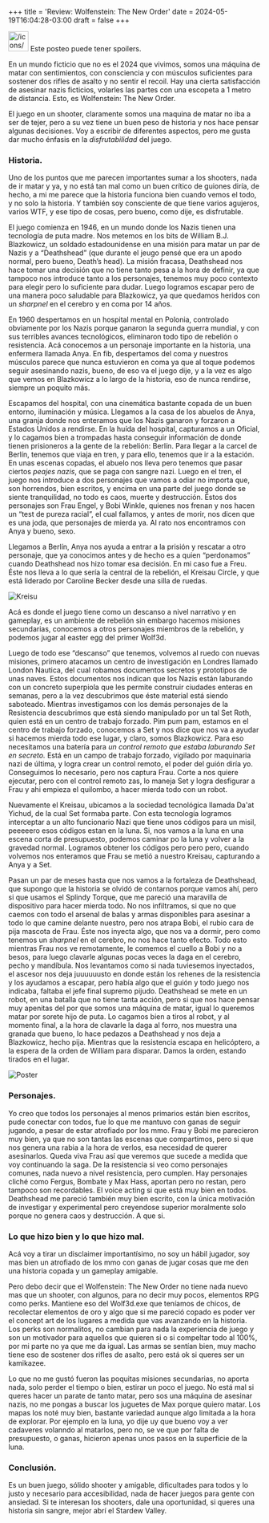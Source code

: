 +++
title = 'Review: Wolfenstein: The New Order'
date = 2024-05-19T16:04:28-03:00
draft = false
+++
<aside>
<img src="/icons/error_yellow.svg" alt="/icons/error_yellow.svg" width="40px" /> Este posteo puede tener spoilers.

</aside>

En un mundo ficticio que no es el 2024 que vivimos, somos una máquina de matar con sentimientos, con consciencia y con músculos suficientes para sostener dos rifles de asalto y no sentir el recoil. Hay una cierta satisfacción de asesinar nazis ficticios, volarles las partes con una escopeta a 1 metro de distancia. Esto, es Wolfenstein: The New Order.

El juego en un shooter, claramente somos una maquina de matar no iba a ser de tejer, pero a su vez tiene un buen peso de historia y nos hace pensar algunas decisiones. Voy a escribir de diferentes aspectos, pero me gusta dar mucho énfasis en la *disfrutabilidad* del juego.

### Historia.

Uno de los puntos que me parecen importantes sumar a los shooters, nada de ir matar y ya, y no está tan mal como un buen crítico de guiones diría, de hecho, a mi me parece que la historia funciona bien cuando vemos el todo, y no solo la historia. Y también soy consciente de que tiene varios agujeros, varios WTF, y ese tipo de cosas, pero bueno, como dije, es disfrutable.

El juego comienza en 1946, en un mundo donde los Nazis tienen una tecnología de puta madre. Nos metemos en los bits de William B.J. Blazkowicz, un soldado estadounidense en una misión para matar un par de Nazis y a “Deathshead” (que durante el jeugo pensé que era un apodo normal, pero bueno, Death’s head). La misión fracasa, Deathshead nos hace tomar una decisión que no tiene tanto pesa a la hora de definir, ya que tampoco nos introduce tanto a los personajes, tenemos muy poco contexto para elegir pero lo suficiente para dudar. Luego logramos escapar pero de una manera poco saludable para Blazkowicz, ya que quedamos heridos con un *sharpnel* en el cerebro y en coma por 14 años.

En 1960 despertamos en un hospital mental en Polonia, controlado obviamente por los Nazis porque ganaron la segunda guerra mundial, y con sus terribles avances tecnológicos, eliminaron todo tipo de rebelión o resistencia. Acá conocemos a un personaje importante en la historia, una enfermera llamada Anya. En fib, despertamos del coma y nuestros músculos parece que nunca estuvieron en coma ya que al toque podemos seguir asesinando nazis, bueno, de eso va el juego dije, y a la vez es algo que vemos en Blazkowicz a lo largo de la historia, eso de nunca rendirse, siempre un poquito más. 

Escapamos del hospital, con una cinemática bastante copada de un buen entorno, iluminación y música. Llegamos a la casa de los abuelos de Anya, una granja donde nos enteramos que los Nazis ganaron y forzaron a Estados Unidos a rendirse. En la huída del hospital, capturamos a un Oficial, y lo cagamos bien a trompadas hasta conseguir información de donde tienen prisioneros a la gente de la rebelión: Berlín. Para llegar a la carcel de Berlín, tenemos que viaja en tren, y para ello, tenemos que ir a la estación. En unas escenas copadas, el abuelo nos lleva pero tenemos que pasar ciertos *peajes nazis*, que se paga con sangre nazi. Luego en el tren, el juego nos introduce a dos personajes que vamos a odiar no importa que, son horrendos, bien escritos, y encima en una parte del juego donde se siente tranquilidad, no todo es caos, muerte y destrucción. Éstos dos personajes son Frau Engel, y Bobi Winkle, quienes nos frenan y nos hacen un “test de pureza racial”, el cual fallamos, y antes de morir, nos dicen que es una joda, que personajes de mierda ya. Al rato nos encontramos con Anya y bueno, sexo.

Llegamos a Berlín, Anya nos ayuda a entrar a la prisión y rescatar a otro personaje, que ya conocimos antes y de hecho es a quien “perdonamos” cuando Deathshead nos hizo tomar esa decisión. En mi caso fue a Freu. Éste nos lleva a lo que sería la central de la rebelión, el Kreisau Circle, y que está liderado por Caroline Becker desde una silla de ruedas.

![Kreisu](https://vignette.wikia.nocookie.net/johnnyotgs/images/a/a4/Kreisau_circle.jpg/revision/latest/scale-to-width-down/700?cb=20151123063301)

Acá es donde el juego tiene como un descanso a nivel narrativo y en gameplay, es un ambiente de rebelión sin embargo hacemos misiones secundarias, conocemos a otros personajes miembros de la rebelión, y podemos jugar al easter egg del primer Wolf3d.

Luego de todo ese “descanso” que tenemos, volvemos al ruedo con nuevas misiones, primero atacamos un centro de investigación en Londres llamado London Nautica, del cual robamos documentos secretos y prototipos de unas naves. Estos documentos nos indican que los Nazis están laburando con un concreto superpiola que les permite construir ciudades enteras en semanas, pero a la vez descubrimos que éste material está siendo saboteado. Mientras investigamos con los demás personajes de la Resistencia descubrimos que está siendo manipulado por un tal Set Roth, quien está en un centro de trabajo forzado. Pim pum pam, estamos en el centro de trabajo forzado, conocemos a Set y nos dice que nos va a ayudar si hacemos mierda todo ese lugar, y claro, somos Blazkowicz. Para eso necesitamos una batería para *un control remoto que estaba laburando Set en secreto.* Está en un campo de trabajo forzado, vigilado por maquinaria nazi de última, y logra crear un control remoto, el poder del guión diría yo. Conseguimos lo necesario, pero nos captura Frau. Corte a nos quiere ejecutar, pero con el control remoto zas, lo maneja Set y logra desfigurar a Frau y ahi empieza el quilombo, a hacer mierda todo con un robot.

Nuevamente el Kreisau, ubicamos a la sociedad tecnológica llamada Da'at Yichud, de la cual Set formaba parte. Con esta tecnología logramos interceptar a un alto funcionario Nazi que tiene unos códigos para un misil, peeeeero esos códigos estan en la luna. Si, nos vamos a la luna en una escena corta de presupuesto, podemos caminar po la luna y volver a la gravedad normal. Logramos obtener los códigos pero pero pero, cuando volvemos nos enteramos que Frau se metió a nuestro Kreisau, capturando a Anya y a Set.

Pasan un par de meses hasta que nos vamos a la fortaleza de Deathshead, que supongo que la historia se olvidó de contarnos porque vamos ahí, pero si que usamos el Splindy Torque, que me pareció una maravilla de dispositivo para hacer mierda todo. No nos infiltramos, si que no que caemos con todo el arsenal de balas y armas disponibles para asesinar a todo lo que camine delante nuestro, pero nos atrapa Bobi, el rubio cara de pija mascota de Frau. Éste nos inyecta algo, que nos va a dormir, pero como tenemos un *sharpnel* en el cerebro, no nos hace tanto efecto. Todo esto mientras Frau nos ve remotamente, le comemos el cuello a Bobi y no a besos, para luego clavarle algunas pocas veces la daga en el cerebro, pecho y mandíbula. Nos levantamos como si nada tuviesemos inyectados, el ascesor nos deja juuuuuusto en donde están los rehenes de la resistencia y los ayudamos a escapar, pero había algo que el guión y todo juego nos indicaba, faltaba el jefe final supremo pijudo. Deathshead se mete en un robot, en una batalla que no tiene tanta acción, pero si que nos hace pensar muy apenitas del por que somos una máquina de matar, igual lo queremos matar por sorete hijo de puta. Lo cagamos bien a tiros al robot, y al momento final, a la hora de clavarle la daga al forro, nos muestra una granada que bueno, lo hace pedazos a Deathshead y nos deja a Blazkowicz, hecho pija. Mientras que la resistencia escapa en helicóptero, a la espera de la orden de William para disparar. Damos la orden, estando tirados en el lugar. 

![Poster](https://cdn.mos.cms.futurecdn.net/43ca8347a0a5c5c2638303b0f0269a7a.jpg)

### Personajes.

Yo creo que todos los personajes al menos primarios están bien escritos, pude conectar con todos, fue lo que me mantuvo con ganas de seguir jugando, a pesar de estar atrofiado por los mmo. Frau y Bobi me parecieron muy bien, ya que no son tantas las escenas que compartimos, pero si que nos genera una rabia a la hora de verlos, esa necesidad de querer asesinarlos. Queda viva Frau así que veremos que sucede a medida que voy continuando la saga. De la resistencia si veo como personajes comunes, nada nuevo a nivel resistencia, pero cumplen. Hay personajes cliché como Fergus, Bombate y Max Hass, aportan pero no restan, pero tampoco son recordables. El voice acting si que está muy bien en todos. Deathshead me pareció también muy bien escrito, con la única motivación de investigar y experimental pero creyendose superior moralmente solo porque no genera caos y destrucción. A que si.

### Lo que hizo bien y lo que hizo mal.

Acá voy a tirar un disclaimer importantísimo, no soy un hábil jugador, soy mas bien un atrofiado de los mmo con ganas de jugar cosas que me den una historia copada y un gameplay amigable. 

Pero debo decir que el Wolfenstein: The New Order no tiene nada nuevo mas que un shooter, con algunos, para no decir muy pocos, elementos RPG como perks. Mantiene eso del Wolf3d.exe que teníamos de chicos, de recolectar elementos de oro y algo que si me pareció copado es poder ver el concept art de los lugares a medida que vas avanzando en la historia. Los perks son normalitos, no cambian para nada la experiencia de juego y son un motivador para aquellos que quieren si o si compeltar todo al 100%, por mi parte no ya que me da igual. Las armas se sentían bien, muy macho tiene eso de sostener dos rifles de asalto, pero está ok si queres ser un kamikazee.

Lo que no me gustó fueron las poquitas misiones secundarias, no aporta nada, solo perder el tiempo o bien, estirar un poco el juego. No está mal si queres hacer un parate de tanto matar, pero sos una máquina de asesinar nazis, no me pongas a buscar los juguetes de Max porque quiero matar. Los mapas los noté muy bien, bastante variedad aunque algo limitada a la hora de explorar. Por ejemplo en la luna, yo dije uy que bueno voy a ver cadaveres volanndo al matarlos, pero no, se ve que por falta de presupuesto, o ganas, hicieron apenas unos pasos en la superficie de la luna.

### Conclusión.

Es un buen juego, sólido shooter y amigable, dificultades para todos y lo justo y necesario para accesibilidad, nada de hacer juegos para gente con ansiedad. Si te interesan los shooters, dale una oportunidad, si queres una historia sin sangre, mejor abrí el Stardew Valley.